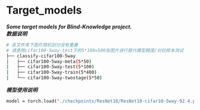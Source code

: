 # Target_models
***Some target models for Blind-Knowledge project.*** <br />
***数据说明*** 
```bash
# 各文件夹下图片随机划分没有重叠
# 请使用cifar100-5way-test下的5*100=500张图片进行替代模型精度/对抗样本测试
├── classify-cifar100-5way
|   ├── cifar100-5way-meta(5*50)
|   ├── cifar100-5way-test(5*100)
|   ├── cifar100-5way-train(5*400)
|   └── cifar100-5way-twostage(5*50)
```
***模型使用说明*** 
```bash
model = torch.load("./checkpoints/ResNet18/ResNet18-cifar10-5way-92.4.pth")
```
